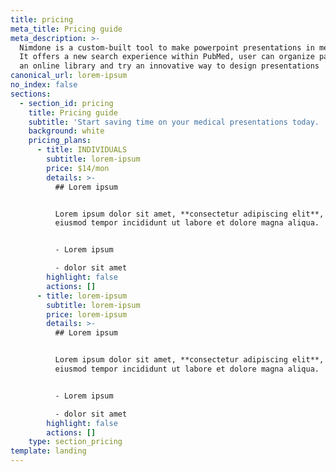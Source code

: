 ```yaml
---
title: pricing
meta_title: Pricing guide
meta_description: >-
  Nimdone is a custom-built tool to make powerpoint presentations in medicine.
  It offers a new search experience within PubMed, user can organize papers into
  an online library and try an innovative way to design presentations
canonical_url: lorem-ipsum
no_index: false
sections:
  - section_id: pricing
    title: Pricing guide
    subtitle: 'Start saving time on your medical presentations today.  '
    background: white
    pricing_plans:
      - title: INDIVIDUALS
        subtitle: lorem-ipsum
        price: $14/mon
        details: >-
          ## Lorem ipsum


          Lorem ipsum dolor sit amet, **consectetur adipiscing elit**, sed do
          eiusmod tempor incididunt ut labore et dolore magna aliqua.


          - Lorem ipsum

          - dolor sit amet
        highlight: false
        actions: []
      - title: lorem-ipsum
        subtitle: lorem-ipsum
        price: lorem-ipsum
        details: >-
          ## Lorem ipsum


          Lorem ipsum dolor sit amet, **consectetur adipiscing elit**, sed do
          eiusmod tempor incididunt ut labore et dolore magna aliqua.


          - Lorem ipsum

          - dolor sit amet
        highlight: false
        actions: []
    type: section_pricing
template: landing
---
```

